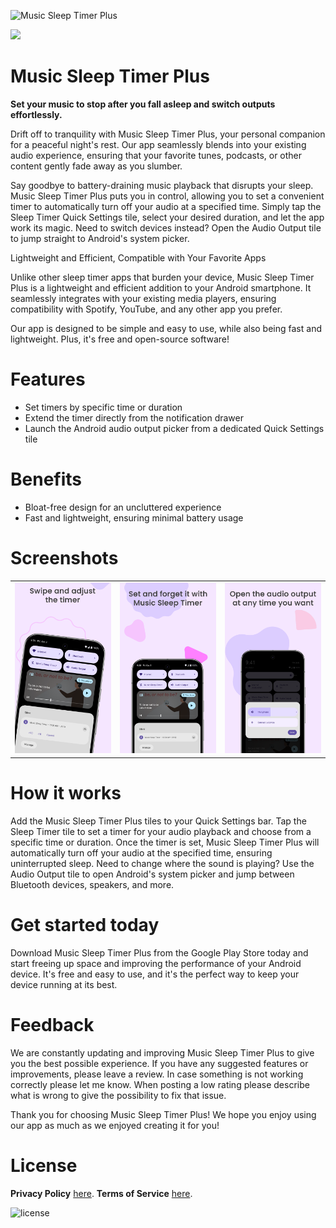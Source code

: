 ![Music Sleep Timer Plus](/app/src/main/play/listings/en-US/graphics/feature-graphic/play_store_feature_graphic.png "Music Sleep Timer Plus")

<a href="https://play.google.com/store/apps/details?id=com.d4rk.musicsleeptimer.plus"><img src="https://play.google.com/intl/en_us/badges/static/images/badges/en_badge_web_generic.png" height="70"></a>

Music Sleep Timer Plus
==================

**Set your music to stop after you fall asleep and switch outputs effortlessly.**

Drift off to tranquility with Music Sleep Timer Plus, your personal companion for a peaceful night's
rest. Our app seamlessly blends into your existing audio experience, ensuring that your favorite
tunes, podcasts, or other content gently fade away as you slumber.

Say goodbye to battery-draining music playback that disrupts your sleep. Music Sleep Timer Plus puts
you in control, allowing you to set a convenient timer to automatically turn off your audio at a
specified time. Simply tap the Sleep Timer Quick Settings tile, select your desired duration, and
let
the app work its magic. Need to switch devices instead? Open the Audio Output tile to jump straight
to Android's system picker.

Lightweight and Efficient, Compatible with Your Favorite Apps

Unlike other sleep timer apps that burden your device, Music Sleep Timer Plus is a lightweight and
efficient addition to your Android smartphone. It seamlessly integrates with your existing media
players, ensuring compatibility with Spotify, YouTube, and any other app you prefer.

Our app is designed to be simple and easy to use, while also being fast and lightweight. Plus, it's
free and open-source software!

# Features

- Set timers by specific time or duration
- Extend the timer directly from the notification drawer
- Launch the Android audio output picker from a dedicated Quick Settings tile

# Benefits

- Bloat-free design for an uncluttered experience
- Fast and lightweight, ensuring minimal battery usage

# Screenshots

<table>
  <tr>
    <td><img src="/app/src/main/play/listings/en-US/graphics/phone-screenshots/1-screenshot_notification.png" width="300"></td>
    <td><img src="/app/src/main/play/listings/en-US/graphics/phone-screenshots/2-screenshot_notification.png" width="300"></td>
    <td><img src="/app/src/main/play/listings/en-US/graphics/phone-screenshots/3-screenshot_tile_activated.png" width="300"></td>
  </tr>
</table>

# How it works

Add the Music Sleep Timer Plus tiles to your Quick Settings bar. Tap the Sleep Timer tile to set a
timer for your audio playback and choose from a specific time or duration. Once the timer is set,
Music Sleep Timer Plus will automatically turn off your audio at the specified time, ensuring
uninterrupted sleep. Need to change where the sound is playing? Use the Audio Output tile to open
Android's system picker and jump between Bluetooth devices, speakers, and more.

# Get started today

Download Music Sleep Timer Plus from the Google Play Store today and start freeing up space and
improving the performance of your Android device. It's free and easy to use, and it's the perfect
way to keep your device running at its best.

# Feedback

We are constantly updating and improving Music Sleep Timer Plus to give you the best possible
experience. If you have any suggested features or improvements, please leave a review. In case
something is not working correctly please let me know. When posting a low rating please describe
what is wrong to give the possibility to fix that issue.

Thank you for choosing Music Sleep Timer Plus! We hope you enjoy using our app as much as we enjoyed
creating it for you!

# License

__Privacy Policy__ [here](https://sites.google.com/view/d4rk7355608/more/apps/privacy-policy).
__Terms of Service__ [here](https://sites.google.com/view/d4rk7355608/more/apps/terms-of-service).

![license](https://imgur.com/QQlcEVT.png)
